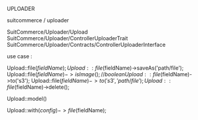 UPLOADER

suitcommerce / uploader 

SuitCommerce/Uploader/Upload
SuitCommerce/Uploader/ControllerUploaderTrait
SuitCommerce/Uploader/Contracts/ControllerUploaderInterface

use case :

Upload::file($fieldName);
Upload::file($fieldName)->saveAs('path/file');
Upload::file($fieldName)->isImage(); // boolean
Upload::file($fieldName)->to('s3');
Upload::file($fieldName)->to('s3', 'path/file');
Upload::file($fieldName)->delete();

Upload::model()

Upload::with($config)->file($fieldName);

